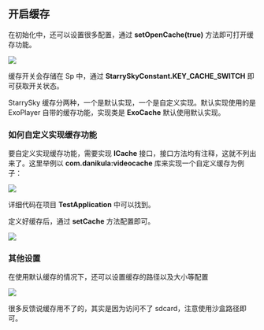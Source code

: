 ## 开启缓存
在初始化中，还可以设置很多配置，通过 **setOpenCache(true)** 方法即可打开缓存功能。  

<img src="/res/2.png"/>

缓存开关会存储在 Sp 中，通过 **StarrySkyConstant.KEY_CACHE_SWITCH** 即可获取开关状态。

StarrySky 缓存分两种，一个是默认实现，一个是自定义实现。默认实现使用的是 ExoPlayer 自带的缓存功能，实现类是 **ExoCache**  默认使用默认实现。

### 如何自定义实现缓存功能
要自定义实现缓存功能，需要实现 **ICache** 接口，接口方法均有注释，这就不列出来了。这里举例以 **com.danikula:videocache** 库来实现一个自定义缓存为例子：

<img src="/res/3.png"/>

详细代码在项目 **TestApplication** 中可以找到。  

定义好缓存后，通过 **setCache** 方法配置即可。

<img src="/res/4.png"/>


### 其他设置 
在使用默认缓存的情况下，还可以设置缓存的路径以及大小等配置

<img src="/res/5.png"/>


很多反馈说缓存用不了的，其实是因为访问不了 sdcard，注意使用沙盒路径即可。
